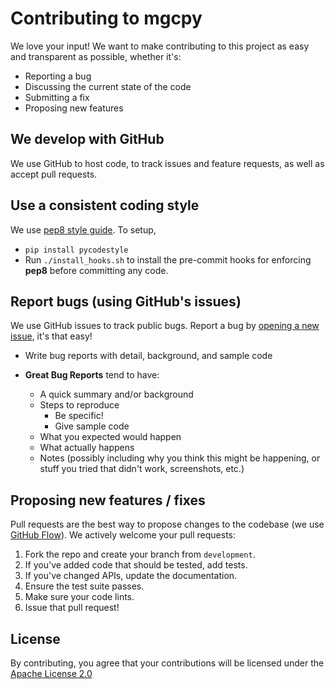 # Contributing to mgcpy
We love your input! We want to make contributing to this project as easy and transparent as possible, whether it's:

- Reporting a bug
- Discussing the current state of the code
- Submitting a fix
- Proposing new features

## We develop with GitHub
We use GitHub to host code, to track issues and feature requests, as well as accept pull requests.

## Use a consistent coding style
We use [pep8 style guide](https://www.python.org/dev/peps/pep-0008/).
To setup,
- `pip install pycodestyle`
- Run `./install_hooks.sh` to install the pre-commit hooks for enforcing **pep8** before committing any code.

## Report bugs (using GitHub's issues)
We use GitHub issues to track public bugs. Report a bug by [opening a new issue](https://github.com/NeuroDataDesign/mgcpy/issues), it's that easy!
- Write bug reports with detail, background, and sample code
- **Great Bug Reports** tend to have:

  - A quick summary and/or background
  - Steps to reproduce
    - Be specific!
    - Give sample code
  - What you expected would happen
  - What actually happens
  - Notes (possibly including why you think this might be happening, or stuff you tried that didn't work, screenshots, etc.)

## Proposing new features / fixes
Pull requests are the best way to propose changes to the codebase (we use [GitHub Flow](https://guides.github.com/introduction/flow/index.html)). We actively welcome your pull requests:

1. Fork the repo and create your branch from `development`.
2. If you've added code that should be tested, add tests.
3. If you've changed APIs, update the documentation.
4. Ensure the test suite passes.
5. Make sure your code lints.
6. Issue that pull request!

## License
By contributing, you agree that your contributions will be licensed under the [Apache License 2.0](https://choosealicense.com/licenses/apache-2.0/)
